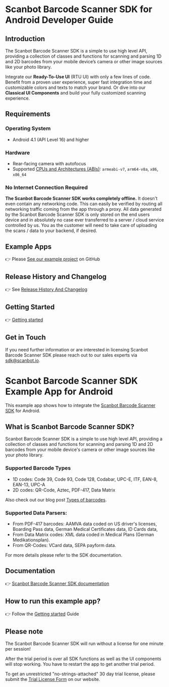 # Scanbot Barcode Scanner SDK for Android Developer Guide

## Introduction

The Scanbot Barcode Scanner SDK is a simple to use high level API, providing a collection of classes and functions for scanning and parsing 1D and 2D barcodes from your mobile device’s camera or other image sources like your photo library.

Integrate our **Ready-To-Use UI** (RTU UI) with only a few lines of code. Benefit from a proven user experience, super fast integration time and customizable colors and texts to match your brand. Or dive into our **Classical UI Components** and build your fully customized scanning experience.


## Requirements

### Operating System
- Android 4.1 (API Level 16) and higher

### Hardware
- Rear-facing camera with autofocus
- Supported [CPUs and Architectures (ABIs)](https://developer.android.com/ndk/guides/arch.html): `armeabi-v7`, `arm64-v8a`, `x86`, `x86_64`

### No Internet Connection Required
**The Scanbot Barcode Scanner SDK works completely offline.** It doesn't even contain any networking code.
This can easily be verified by routing all networking traffic coming from the app through a proxy.
All data generated by the Scanbot Barcode Scanner SDK is only stored on the end users device and in absolutely no case ever transferred to a server / cloud service controlled by us.
You as the customer will need to take care of uploading the scans / data to your backend, if desired.

## Example Apps
👉 Please [See our example project](https://github.com/doo/scanbot-barcode-scanner-sdk-example-android) on GitHub

## Release History and Changelog

👉 See [Release History And Changelog](https://github.com/doo/scanbot-barcode-scanner-sdk-example-android/wiki/Release-History-and-Changelog)


## Getting Started

👉 [Getting started](https://github.com/doo/scanbot-barcode-scanner-sdk-example-android/wiki/Getting-started)

## Get in Touch
If you need further information or are interested in licensing Scanbot Barcode Scanner SDK please reach out to our sales experts via sdk@scanbot.io.


# Scanbot Barcode Scanner SDK Example App for Android

This example app shows how to integrate the [Scanbot Barcode Scanner SDK](https://scanbot.io/sdk) for Android.


## What is Scanbot Barcode Scanner SDK?

Scanbot Barcode Scanner SDK is a simple to use high level API, providing a collection of classes and functions 
for scanning and parsing 1D and 2D barcodes from your mobile device's camera or other image sources like your photo library.


### Supported Barcode Types

- 1D codes: Code 39, Code 93, Code 128, Codabar, UPC-E, ITF, EAN-8, EAN-13, UPC-A
- 2D codes: QR-Code, Aztec, PDF-417, Data Matrix

Also check out our blog post [Types of barcodes](https://scanbot.io/blog/types-of-barcodes-and-their-usage/).


### Supported Data Parsers:

- From PDF-417 barcodes: AAMVA data coded on US driver's licenses, Boarding Pass data, German Medical Certificates data, ID Cards data, 
- From Data Matrix codes: XML data coded in Medical Plans (German Medikationsplan).
- From QR-Codes: VCard data, SEPA payform data.

For more details please refer to the SDK documentation.


## Documentation

👉 [Scanbot Barcode Scanner SDK documentation](https://github.com/doo/scanbot-barcode-scanner-sdk-example-android/wiki/Getting-started)


## How to run this example app?

👉 Follow the [Getting started](https://github.com/doo/scanbot-barcode-scanner-sdk-example-android/wiki/Getting-started) Guide

## Please note

The Scanbot Barcode Scanner SDK will run without a license for one minute per session!

After the trial period is over all SDK functions as well as the UI components will stop working.
You have to restart the app to get another trial period.

To get an unrestricted "no-strings-attached" 30 day trial license, please submit the [Trial License Form](https://scanbot.io/sdk/trial.html) on our website.

